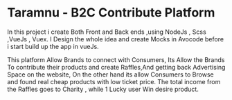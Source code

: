 # Taramnu - B2C Contribute Platform

In this project i create Both Front and Back ends ,using NodeJs , Scss ,VueJs , Vuex.
I Design the whole idea and create Mocks in Avocode before i start build up the app in vueJs.

This platform Allow Brands to connect with Consumers,
Its Allow the Brands To contribute their products and create Raffles,And getting back Advertising Space on the website,
On the other hand its allow Consumers to Browse and found real cheap products with low ticket price.
The total income from the Raffles goes to Charity , while 1 Lucky user Win desire product.

